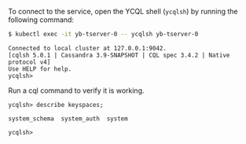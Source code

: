 To connect to the service, open the YCQL shell (`ycqlsh`) by running the following command:

```sh
$ kubectl exec -it yb-tserver-0 -- ycqlsh yb-tserver-0
```

```output
Connected to local cluster at 127.0.0.1:9042.
[cqlsh 5.0.1 | Cassandra 3.9-SNAPSHOT | CQL spec 3.4.2 | Native protocol v4]
Use HELP for help.
ycqlsh>
```

Run a cql command to verify it is working.

```cql
ycqlsh> describe keyspaces;
```

```output
system_schema  system_auth  system

ycqlsh> 
```
